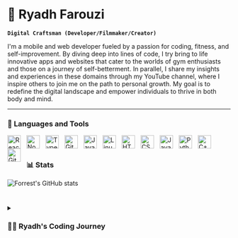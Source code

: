# 💪 Ryadh Farouzi

**`Digital Craftsman (Developer/Filmmaker/Creator)`**

I'm a mobile and web developer fueled by a passion for coding, fitness, and self-improvement. By diving deep into lines of code, I try bring to life innovative apps and websites that cater to the worlds of gym enthusiasts and those on a journey of self-betterment. In parallel, I share my insights and experiences in these domains through my YouTube channel, where I inspire others to join me on the path to personal growth. My goal is to redefine the digital landscape and empower individuals to thrive in both body and mind.

---

### 🧰 Languages and Tools

<img align="left" alt="React" width="30px" style="padding-right:10px;" src="https://cdn.jsdelivr.net/gh/devicons/devicon/icons/react/react-original.svg" />
<img align="left" alt="NodeJS" width="30px" style="padding-right:10px;" src="https://cdn.jsdelivr.net/gh/devicons/devicon/icons/nodejs/nodejs-original.svg" />
<img align="left" alt="TypeScript" width="30px" style="padding-right:10px;" src="https://cdn.jsdelivr.net/gh/devicons/devicon/icons/typescript/typescript-plain.svg" />
<img align="left" alt="Git" width="30px" style="padding-right:10px;" src="https://cdn.jsdelivr.net/gh/devicons/devicon/icons/git/git-original.svg" />
<img align="left" alt="Java" width="30px" style="padding-right:10px;" src="https://cdn.jsdelivr.net/gh/devicons/devicon/icons/java/java-original.svg"/>
<img align="left" alt="Linux" width="30px" style="padding-right:10px;" src="https://cdn.jsdelivr.net/gh/devicons/devicon/icons/linux/linux-original.svg" />
<img align="left" alt="HTML" width="30px" style="padding-right:10px;" src="https://cdn.jsdelivr.net/gh/devicons/devicon/icons/html5/html5-plain.svg" />
<img align="left" alt="CSS" width="30px" style="padding-right:10px;" src="https://cdn.jsdelivr.net/gh/devicons/devicon/icons/css3/css3-plain.svg" />
<img align="left" alt="JavaScript" width="30px" style="padding-right:10px;" src="https://cdn.jsdelivr.net/gh/devicons/devicon/icons/javascript/javascript-plain.svg" />
<img align="left" alt="Python" width="30px" style="padding-right:10px;" src="https://cdn.jsdelivr.net/gh/devicons/devicon/icons/python/python-plain.svg" />
<img align="left" alt="C++" width="30px" style="padding-right:10px;" src="https://cdn.jsdelivr.net/gh/devicons/devicon/icons/cplusplus/cplusplus-line.svg" />
<img align="left" alt="GitHub" width="30px" style="padding-right:10px;" src="https://cdn.jsdelivr.net/gh/devicons/devicon/icons/github/github-original.svg" />
<br />

#

### 📊 Stats

![Forrest's GitHub stats](https://github-readme-stats.vercel.app/api?username=riadfrz&show_icons=true&theme=gruvbox)

<!-- ![GitHub Streak](https://streak-stats.demolab.com?user=ForrestKnight&theme=gruvbox&border_radius=4.5) -->

#

<details>
 <summary><h3>👨‍💻 Ryadh's Coding Journey</h3></summary>
In my second year as a computer science student, I dove headfirst into the vast realm of programming, eager to absorb everything—from intricate code to the principles of Unix and beyond. Then, a revelation struck: app development. It was as if a door had swung open to a world of endless possibilities, and within it lay my long-held dream of crafting my own app.

Fueled by this newfound passion, I joined forces with two close friends, and together, we embarked on an exhilarating journey to bring our vision to life—a revolutionary fitness tracker unlike any other.

Now, more determined than ever, I stand on the brink of turning that dream into reality. With every line of code and every brainstorming session, we edge closer to our goal. So, brace yourselves, because I'm poised and ready to leave my mark on the world of app development.
